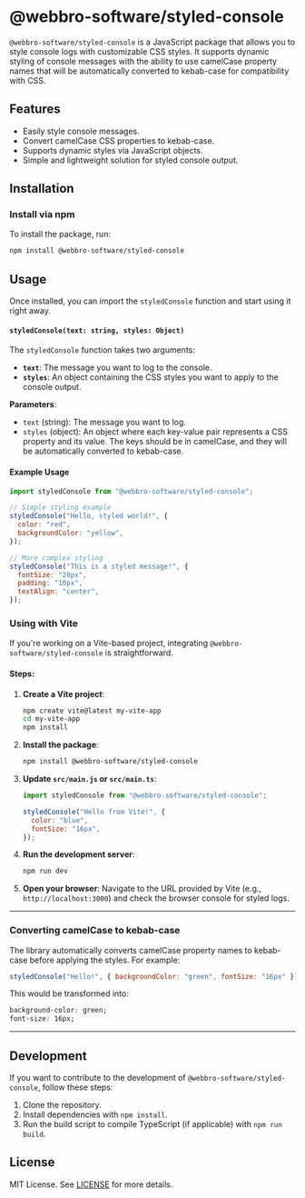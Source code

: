 # @webbro-software/styled-console

`@webbro-software/styled-console` is a JavaScript package that allows you to style console logs with customizable CSS styles. It supports dynamic styling of console messages with the ability to use camelCase property names that will be automatically converted to kebab-case for compatibility with CSS.

## Features

- Easily style console messages.
- Convert camelCase CSS properties to kebab-case.
- Supports dynamic styles via JavaScript objects.
- Simple and lightweight solution for styled console output.

## Installation

### Install via npm

To install the package, run:

```bash
npm install @webbro-software/styled-console
```

## Usage

Once installed, you can import the `styledConsole` function and start using it right away.

#### `styledConsole(text: string, styles: Object)`

The `styledConsole` function takes two arguments:

- **`text`**: The message you want to log to the console.
- **`styles`**: An object containing the CSS styles you want to apply to the console output.

**Parameters**:

- `text` (string): The message you want to log.
- `styles` (object): An object where each key-value pair represents a CSS property and its value. The keys should be in camelCase, and they will be automatically converted to kebab-case.

#### Example Usage

```javascript
import styledConsole from "@webbro-software/styled-console";

// Simple styling example
styledConsole("Hello, styled world!", {
  color: "red",
  backgroundColor: "yellow",
});

// More complex styling
styledConsole("This is a styled message!", {
  fontSize: "20px",
  padding: "10px",
  textAlign: "center",
});
```

### Using with Vite

If you're working on a Vite-based project, integrating `@webbro-software/styled-console` is straightforward.

#### Steps:

1. **Create a Vite project**:

   ```bash
   npm create vite@latest my-vite-app
   cd my-vite-app
   npm install
   ```

2. **Install the package**:

   ```bash
   npm install @webbro-software/styled-console
   ```

3. **Update `src/main.js` or `src/main.ts`**:

   ```javascript
   import styledConsole from "@webbro-software/styled-console";

   styledConsole("Hello from Vite!", {
     color: "blue",
     fontSize: "16px",
   });
   ```

4. **Run the development server**:

   ```bash
   npm run dev
   ```

5. **Open your browser**:
   Navigate to the URL provided by Vite (e.g., `http://localhost:3000`) and check the browser console for styled logs.

---

### Converting camelCase to kebab-case

The library automatically converts camelCase property names to kebab-case before applying the styles. For example:

```javascript
styledConsole("Hello!", { backgroundColor: "green", fontSize: "16px" });
```

This would be transformed into:

```css
background-color: green;
font-size: 16px;
```

---

## Development

If you want to contribute to the development of `@webbro-software/styled-console`, follow these steps:

1. Clone the repository.
2. Install dependencies with `npm install`.
3. Run the build script to compile TypeScript (if applicable) with `npm run build`.

## License

MIT License. See [LICENSE](./LICENSE) for more details.
